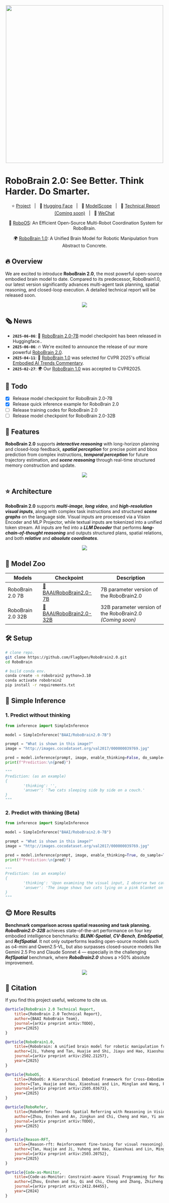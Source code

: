 <div align="center">
<img src="./assets/logo2.png" width="500"/>
</div>

# RoboBrain 2.0: See Better. Think Harder. Do Smarter. 


<p align="center">
        </a>&nbsp&nbsp⭐️ <a href="https://superrobobrain.github.io/">Project</a></a>&nbsp&nbsp | &nbsp&nbsp🤗 <a href="https://huggingface.co/collections/BAAI/robobrain20-6841eeb1df55c207a4ea0036/">Hugging Face</a>&nbsp&nbsp | &nbsp&nbsp🤖 <a href="https://www.modelscope.cn/models/BAAI/RoboBrain2.0/files/">ModelScope</a>&nbsp&nbsp | &nbsp&nbsp📑 <a href="">Technical Report (Coming soon)</a>&nbsp&nbsp | &nbsp&nbsp💬 <a href="./assets/wechat.png">WeChat</a>
</p>
<p align="center">
        </a>&nbsp&nbsp🎯 <a href="https://github.com/FlagOpen/RoboOS">RoboOS</a>: An Efficient Open-Source Multi-Robot Coordination System for RoboBrain.
</p>
<p align="center">
</a>&nbsp&nbsp🌍 <a href="https://github.com/FlagOpen/RoboBrain">RoboBrain 1.0</a>: A Unified Brain Model for Robotic Manipulation from Abstract to Concrete.
</p>

## 🔥 Overview
We are excited to introduce **RoboBrain 2.0**, the most powerful open-source embodied brain model to date. Compared to its predecessor, RoboBrain1.0, our latest version significantly advances multi-agent task planning, spatial reasoning, and closed-loop execution. A detailed technical report will be released soon.

<div align="center">
<img src="./assets/results.png" />
</div>

## 🗞️ News
- **`2025-06-06`**: 🤗 [RoboBrain 2.0-7B](https://superrobobrain.github.io/) model checkpoint has been released in Huggingface..
- **`2025-06-06`**: 🔥 We're excited to announce the release of our more powerful [RoboBrain 2.0](https://superrobobrain.github.io/).
- **`2025-04-11`**: 🎉 [RoboBrain 1.0](https://github.com/FlagOpen/RoboBrain/) was selected for CVPR 2025's official [Embodied AI Trends Commentary](https://cvpr.thecvf.com/Conferences/2025/News/AI_Enhanced_Robotics).
- **`2025-02-27`**: 🌍 Our [RoboBrain 1.0](http://arxiv.org/abs/2502.21257/) was accepted to CVPR2025.


## 📆 Todo
- [x] Release model checkpoint for RoboBrain 2.0-7B
- [x] Release quick inference example for RoboBrain 2.0
- [ ] Release training codes for RoboBrain 2.0
- [ ] Release model checkpoint for RoboBrain 2.0-32B

## 🚀 Features
**RoboBrain 2.0** supports ***interactive reasoning*** with long-horizon planning and closed-loop feedback, ***spatial perception*** for precise point and bbox prediction from complex instructions, ***temporal perception*** for future trajectory estimation, and ***scene reasoning*** through real-time structured memory construction and update.

<div align="center">
<img src="./assets/visualization.png" />
</div>


## ⭐️ Architecture
**RoboBrain 2.0** supports ***multi-image***, ***long video***, and ***high-resolution visual inputs***, along with complex task instructions and structured ***scene graphs*** on the language side. Visual inputs are processed via a Vision Encoder and MLP Projector, while textual inputs are tokenized into a unified token stream. All inputs are fed into a ***LLM Decoder*** that performs ***long-chain-of-thought reasoning*** and outputs structured plans, spatial relations, and both ***relative*** and ***absolute coordinates***.

<div align="center">
<img src="./assets/arch.png" />
</div>


## 🤗 Model Zoo


| Models               | Checkpoint                                                     | Description                                                | 
|----------------------|----------------------------------------------------------------|------------------------------------------------------------|
| RoboBrain 2.0 7B      | [🤗 BAAI/RoboBrain2.0-7B](https://huggingface.co/BAAI/RoboBrain2.0-7B)   | 7B parameter version of the RoboBrain2.0                   | 
| RoboBrain 2.0 32B      | [🤗 BAAI/RoboBrain2.0-32B](https://huggingface.co/BAAI/RoboBrain2.0-32B)   | 32B parameter version of the RoboBrain2.0 *(Coming soon)*


## 🛠️ Setup

```bash
# clone repo.
git clone https://github.com/FlagOpen/RoboBrain2.0.git
cd RoboBrain

# build conda env.
conda create -n robobrain2 python=3.10
conda activate robobrain2
pip install -r requirements.txt
```


## 🤖 Simple Inference

### 1. Predict without thinking
```python
from inference import SimpleInference

model = SimpleInference("BAAI/RoboBrain2.0-7B")

prompt = "What is shown in this image?"
image = "http://images.cocodataset.org/val2017/000000039769.jpg"

pred = model.inference(prompt, image, enable_thinking=False, do_sample=True)
print(f"Prediction:\n{pred}")

"""
Prediction: (as an example)
{
        'thinking': '', 
        'answer': 'Two cats sleeping side by side on a couch.'
}
"""
```

### 2. Predict with thinking (Beta)
```python
from inference import SimpleInference

model = SimpleInference("BAAI/RoboBrain2.0-7B")

prompt = "What is shown in this image?"
image = "http://images.cocodataset.org/val2017/000000039769.jpg"

pred = model.inference(prompt, image, enable_thinking=True, do_sample=True)
print(f"Prediction:\n{pred}")

"""
Prediction: (as an example)
{
        'thinking': 'Upon examining the visual input, I observe two cats resting comfortably on a pink blanket that covers a couch or sofa. The cats are lying side by side, with one on top of the other, indicating their relaxed state and possibly their close bond. Their positions suggest they feel safe and at ease in their environment.\n\nWith my advanced visual processing capabilities, I can identify various objects within this scene, such as the pink blanket beneath the cats and the couch they are lying on. Additionally, there appear to be remote controls nearby, potentially situated on or near the couch, which further confirms that this is an indoor setting where people relax and spend leisure time.', 
        'answer': 'The image shows two cats lying on a pink blanket on a couch.'
}
"""
```

## 😊 More Results

**Benchmark comparison across spatial reasoning and task planning.** ***RoboBrain2.0-32B*** achieves state-of-the-art performance on four key embodied intelligence benchmarks: ***BLINK-Spatial***, ***CV-Bench***, ***EmbSpatial***, and ***RefSpatial***. It not only outperforms leading open-source models such as o4-mini and Qwen2.5-VL, but also surpasses closed-source models like Gemini 2.5 Pro and Claude Sonnet 4 — especially in the challenging ***RefSpatial*** benchmark, where ***RoboBrain2.0*** shows a >50% absolute improvement.

<div align="center">
<img src="./assets/results_table.png" />
</div>


## 📑 Citation
If you find this project useful, welcome to cite us.
```bib
@article{RoboBrain 2.0 Technical Report,
    title={RoboBrain 2.0 Technical Report},
    author={BAAI RoboBrain Team},
    journal={arXiv preprint arXiv:TODO},
    year={2025}
}

@article{RoboBrain1.0,
    title={Robobrain: A unified brain model for robotic manipulation from abstract to concrete},
    author={Ji, Yuheng and Tan, Huajie and Shi, Jiayu and Hao, Xiaoshuai and Zhang, Yuan and Zhang, Hengyuan and Wang, Pengwei and Zhao, Mengdi and Mu, Yao and An, Pengju and others},
    journal={arXiv preprint arXiv:2502.21257},
    year={2025}
}

@article{RoboOS,
    title={RoboOS: A Hierarchical Embodied Framework for Cross-Embodiment and Multi-Agent Collaboration},
    author={Tan, Huajie and Hao, Xiaoshuai and Lin, Minglan and Wang, Pengwei and Lyu, Yaoxu and Cao, Mingyu and Wang, Zhongyuan and Zhang, Shanghang},
    journal={arXiv preprint arXiv:2505.03673},
    year={2025}
}

@article{RoboRefer,
    title={RoboRefer: Towards Spatial Referring with Reasoning in Vision-Language Models for Robotics},
    author={Zhou, Enshen and An, Jingkun and Chi, Cheng and Han, Yi and Rong, Shanyu and Zhang, Chi and Wang, Pengwei and Wang, Zhongyuan and Huang, Tiejun and Sheng, Lu and Zhang, Shanghang},
    journal={arXiv preprint arXiv:TODO},
    year={2025}
}

@article{Reason-RFT,
    title={Reason-rft: Reinforcement fine-tuning for visual reasoning},
    author={Tan, Huajie and Ji, Yuheng and Hao, Xiaoshuai and Lin, Minglan and Wang, Pengwei and Wang, Zhongyuan and Zhang, Shanghang},
    journal={arXiv preprint arXiv:2503.20752},
    year={2025}
}

@article{Code-as-Monitor,
    title={Code-as-Monitor: Constraint-aware Visual Programming for Reactive and Proactive Robotic Failure Detection},
    author={Zhou, Enshen and Su, Qi and Chi, Cheng and Zhang, Zhizheng and Wang, Zhongyuan and Huang, Tiejun and Sheng, Lu and Wang, He},
    journal={arXiv preprint arXiv:2412.04455},
    year={2024}
}
```